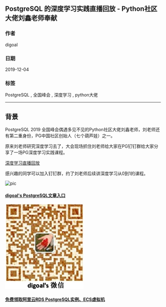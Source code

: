 ## PostgreSQL 的深度学习实践直播回放 - Python社区大佬刘鑫老师奉献
                                                                                                             
### 作者                                                                    
digoal                                                                                                             
                                                                                                             
### 日期                                                                                                             
2019-12-04                                                                                                         
                                                                                                             
### 标签                                                                                                             
PostgreSQL , 全国峰会 , 深度学习 , python大佬      
                                                                                                             
----                                                                                                             
                                                                                                             
## 背景      
PostgreSQL 2019 全国峰会偶遇多见不见的Python社区大佬刘鑫老师，刘老师还有第二重身份，PG中国社区创始人（七个葫芦娃）之一。

原来刘老师研究深度学习去了，大会现场抓住刘老师给大家在PG钉钉群给大家分享了一场PG深度学习实践课程。
    
[深度学习直播回放](https://yq.aliyun.com/live/1745)    
  
感兴趣的同学可以加入钉钉群，约了刘老师后续讲深度学习从0到1的课程。  
  
![pic](dingding_pg_chat.png)  
  
  
  
  
#### [digoal's PostgreSQL文章入口](https://github.com/digoal/blog/blob/master/README.md "22709685feb7cab07d30f30387f0a9ae")
  
  
![digoal's weixin](../pic/digoal_weixin.jpg "f7ad92eeba24523fd47a6e1a0e691b59")
  
  
#### [免费领取阿里云RDS PostgreSQL实例、ECS虚拟机](https://www.aliyun.com/database/postgresqlactivity "57258f76c37864c6e6d23383d05714ea")
  
